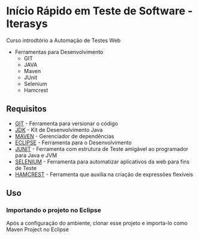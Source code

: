 # Início Rápido em Teste de Software - Iterasys

Curso introdtório a Automação de Testes Web

* Ferramentas para Desenvolvimento
  * GIT
  * JAVA
  * Maven
  * JUnit
  * Selenium
  * Hamcrest

## Requisitos

* [GIT](https://git-scm.com) -  Ferramenta para versionar o código
* [JDK](https://jdk.java.net/15/) - Kit de Desenvolvimento Java
* [MAVEN](https://maven.apache.org/install.html) - Gerenciador de dependências
* [ECLIPSE](https://www.eclipse.org/downloads/) - Ferramenta para o Desenvolvimento 
* [JUNIT](https://junit.org/junit5/) - Ferramenta com estrutura de Teste amigável ao programador para Java e JVM
* [SELENIUM](https://www.selenium.dev/) - Ferramenta para automatizar aplicativos da web para fins de Teste
* [HAMCREST](http://hamcrest.org/) - Ferramenta que auxilia na criação de expressões flexíveis

## Uso

### Importando o projeto no Eclipse

Após a configuração do ambiente, clonar esse projeto e importa-lo como Maven Project no Eclipse
